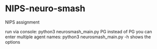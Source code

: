 # NIPS-neuro-smash
NIPS assignment

run via console: python3 neurosmash_main.py PG
instead of PG you can enter multiple agent names: python3 neurosmash_main.py -h shows the options
